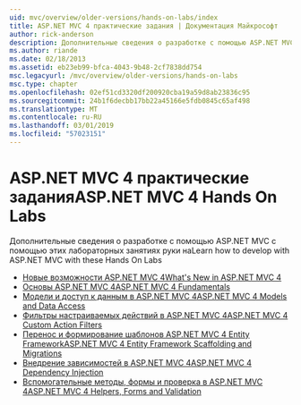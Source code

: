 ```yaml
---
uid: mvc/overview/older-versions/hands-on-labs/index
title: ASP.NET MVC 4 практические задания | Документация Майкрософт
author: rick-anderson
description: Дополнительные сведения о разработке с помощью ASP.NET MVC с помощью этих лабораторных занятиях руки на
ms.author: riande
ms.date: 02/18/2013
ms.assetid: eb23eb99-bfca-4043-9b48-2cf7838dd754
msc.legacyurl: /mvc/overview/older-versions/hands-on-labs
msc.type: chapter
ms.openlocfilehash: 02ef51cd3320df200920cba19a59d8ab23836c95
ms.sourcegitcommit: 24b1f6decbb17bb22a45166e5fdb0845c65af498
ms.translationtype: MT
ms.contentlocale: ru-RU
ms.lasthandoff: 03/01/2019
ms.locfileid: "57023151"
---
```

# <a name="aspnet-mvc-4-hands-on-labs"></a><span data-ttu-id="99363-103">ASP.NET MVC 4 практические задания</span><span class="sxs-lookup"><span data-stu-id="99363-103">ASP.NET MVC 4 Hands On Labs</span></span>

<span data-ttu-id="99363-104">Дополнительные сведения о разработке с помощью ASP.NET MVC с помощью этих лабораторных занятиях руки на</span><span class="sxs-lookup"><span data-stu-id="99363-104">Learn how to develop with ASP.NET MVC with these Hands On Labs</span></span>

- [<span data-ttu-id="99363-105">Новые возможности ASP.NET MVC 4</span><span class="sxs-lookup"><span data-stu-id="99363-105">What's New in ASP.NET MVC 4</span></span>](whats-new-in-aspnet-mvc-4.md)
- [<span data-ttu-id="99363-106">Основы ASP.NET MVC 4</span><span class="sxs-lookup"><span data-stu-id="99363-106">ASP.NET MVC 4 Fundamentals</span></span>](aspnet-mvc-4-fundamentals.md)
- [<span data-ttu-id="99363-107">Модели и доступ к данным в ASP.NET MVC 4</span><span class="sxs-lookup"><span data-stu-id="99363-107">ASP.NET MVC 4 Models and Data Access</span></span>](aspnet-mvc-4-models-and-data-access.md)
- [<span data-ttu-id="99363-108">Фильтры настраиваемых действий в ASP.NET MVC 4</span><span class="sxs-lookup"><span data-stu-id="99363-108">ASP.NET MVC 4 Custom Action Filters</span></span>](aspnet-mvc-4-custom-action-filters.md)
- [<span data-ttu-id="99363-109">Перенос и формирование шаблонов ASP.NET MVC 4 Entity Framework</span><span class="sxs-lookup"><span data-stu-id="99363-109">ASP.NET MVC 4 Entity Framework Scaffolding and Migrations</span></span>](aspnet-mvc-4-entity-framework-scaffolding-and-migrations.md)
- [<span data-ttu-id="99363-110">Внедрение зависимостей в ASP.NET MVC 4</span><span class="sxs-lookup"><span data-stu-id="99363-110">ASP.NET MVC 4 Dependency Injection</span></span>](aspnet-mvc-4-dependency-injection.md)
- [<span data-ttu-id="99363-111">Вспомогательные методы, формы и проверка в ASP.NET MVC 4</span><span class="sxs-lookup"><span data-stu-id="99363-111">ASP.NET MVC 4 Helpers, Forms and Validation</span></span>](aspnet-mvc-4-helpers-forms-and-validation.md)
